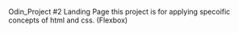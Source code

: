 Odin_Project #2 Landing Page
this project is for applying specoific concepts of html and css. (Flexbox) 

